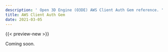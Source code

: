 ```yaml
---
description: ' Open 3D Engine (O3DE) AWS Client Auth Gem reference. '
title: AWS Client Auth Gem
date: 2021-03-05
---
```


{{< preview-new >}}

Coming soon.
